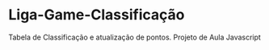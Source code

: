 # Liga-Game-Classificação
Tabela de Classificação e atualização de pontos. Projeto de Aula Javascript
